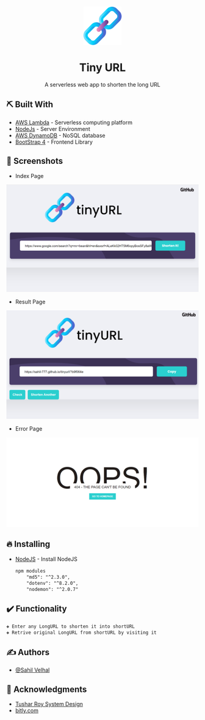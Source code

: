 <p align="center">
<img src="assets/images/logo.png" alt="SocialNetwork Project Logo" height="100px" ><h1 align="center"><b>Tiny URL</b></h1>
</p>

<p align="center">  A serverless web app to shorten the long URL
    <br> 
</p>
<div align="center">
<!--
  # DEMO 
  - [Yet to be added](Link) - See Video
-->
</div>
 
## ⛏️ Built With <a name = "tech_stack"></a>
- [AWS Lambda](https://aws.amazon.com/lambda/?nc2=h_ql_prod_fs_lbd) - Serverless computing platform
- [NodeJs](https://nodejs.org/en/) - Server Environment 
- [AWS DynamoDB](https://aws.amazon.com/dynamodb/?nc2=type_a) - NoSQL database 
- [BootStrap 4](https://getbootstrap.com/) - Frontend Library

<!--
## ER Diagram <a name = "ER"></a>

    System Architecture
    
   <img src="uploads/assets/images/ER Diagram.png" alt="ER Diagram">
-->

## 📸 Screenshots <a name = "Screenshots"></a>

- Index Page
<img src="assets/doc/screenshots/cropped/index-1.png" alt="Profile Page">

- Result Page
<img src="assets/doc/screenshots/cropped/result.png" alt="Home (Feed) Page">

- Error Page
<img src="assets/doc/screenshots/cropped/error-page.png" alt="Like Comments Page">

## 🔥 Installing
- [NodeJS](https://nodejs.org/en/) - Install NodeJS

      npm modules
          "md5": "^2.3.0",
          "dotenv": "^8.2.0",
          "nodemon": "^2.0.7"
 
<!--
## Project Structure <a name = "getting_started"></a>
    => yet to be added
      - yet to be added
    => yet to be added
-->
<!--
## Features:

    Registration and Login 
        • User will have to register themselves by providing basic information about them and then they can login into the system. 
        • Once users have logged in, users will be provided with Feeds Section. 

    Feeds section:   
        • All the posts will be viewed here.
        • Can also Like, Comment, Follow. 

    ❖ Profile Section:    
        • Basic information about the user like name,username & followers,following count. 

    ❖ Common Features 
    
        => Follow/Unfollow:
            User can follow or unfollow others user. If user is following a particular user, then that user can see their post on FEED (home-page) SECTION.

        => Search Bar: 
            User can find other people. 
-->
## ✔️ Functionality
    ❖ Enter any LongURL to shorten it into shortURL
    ❖ Retrive original LongURL from shortURL by visiting it 

## ✍️ Authors <a name = "authors"></a>
- [@Sahil Velhal](https://github.com/sahil-777) 

## 🎉 Acknowledgments <a name = "acknowledgments"></a>
- [Tushar Roy System Design](https://www.youtube.com/watch?v=fMZMm_0ZhK4)
- [bitly.com](https://bitly.com)

 
 
